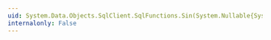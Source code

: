 ```yaml
---
uid: System.Data.Objects.SqlClient.SqlFunctions.Sin(System.Nullable{System.Decimal})
internalonly: False
---
```

